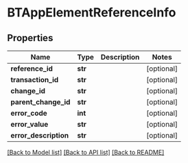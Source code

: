 # BTAppElementReferenceInfo

## Properties
Name | Type | Description | Notes
------------ | ------------- | ------------- | -------------
**reference_id** | **str** |  | [optional] 
**transaction_id** | **str** |  | [optional] 
**change_id** | **str** |  | [optional] 
**parent_change_id** | **str** |  | [optional] 
**error_code** | **int** |  | [optional] 
**error_value** | **str** |  | [optional] 
**error_description** | **str** |  | [optional] 

[[Back to Model list]](../README.md#documentation-for-models) [[Back to API list]](../README.md#documentation-for-api-endpoints) [[Back to README]](../README.md)


